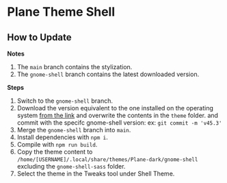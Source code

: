# Plane Theme Shell

## How to Update

**Notes**

1. The `main` branch contains the stylization.
2. The `gnome-shell` branch contains the latest downloaded version.

**Steps**

1. Switch to the `gnome-shell` branch.
2. Download the version equivalent to the one installed on the operating system [from the link](https://gitlab.gnome.org/GNOME/gnome-shell/-/tree/main/data/theme?ref_type=heads) and overwrite the contents in the `theme` folder. and commit with the specifc gnome-shell version: ex: `git commit -m 'v45.3'`
3. Merge the `gnome-shell` branch into `main`.
4. Install dependencies with `npm i`.
5. Compile with `npm run build`.
6. Copy the theme content to `/home/[USERNAME]/.local/share/themes/Plane-dark/gnome-shell` excluding the `gnome-shell-sass` folder.
7. Select the theme in the Tweaks tool under Shell Theme.
